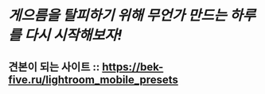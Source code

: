 # _게으름을 탈피하기 위해 무언가 만드는 하루를 다시 시작해보자!_

## 견본이 되는 사이트 :: https://bek-five.ru/lightroom_mobile_presets
